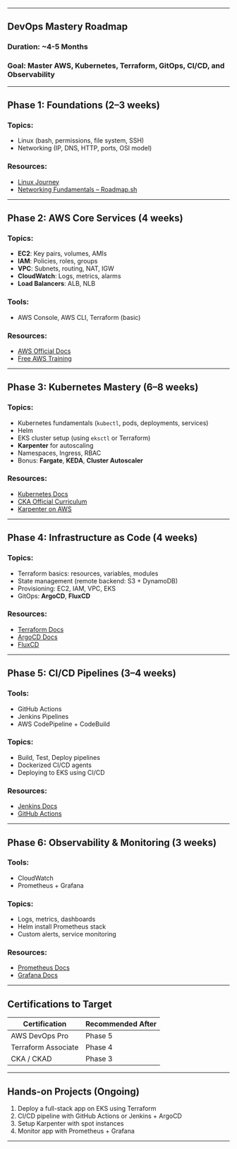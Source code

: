 
---

## **DevOps Mastery Roadmap**

### **Duration**: ~4-5 Months  
### **Goal**: Master AWS, Kubernetes, Terraform, GitOps, CI/CD, and Observability

---

## **Phase 1: Foundations (2–3 weeks)**

### Topics:
- Linux (bash, permissions, file system, SSH)
- Networking (IP, DNS, HTTP, ports, OSI model)

### Resources:
- [Linux Journey](https://linuxjourney.com/)
- [Networking Fundamentals – Roadmap.sh](https://roadmap.sh/devops)

---

## **Phase 2: AWS Core Services (4 weeks)**

### Topics:
- **EC2**: Key pairs, volumes, AMIs
- **IAM**: Policies, roles, groups
- **VPC**: Subnets, routing, NAT, IGW
- **CloudWatch**: Logs, metrics, alarms
- **Load Balancers**: ALB, NLB

### Tools:
- AWS Console, AWS CLI, Terraform (basic)

### Resources:
- [AWS Official Docs](https://docs.aws.amazon.com/)
- [Free AWS Training](https://explore.skillbuilder.aws/)

---

## **Phase 3: Kubernetes Mastery (6–8 weeks)**

### Topics:
- Kubernetes fundamentals (`kubectl`, pods, deployments, services)
- Helm
- EKS cluster setup (using `eksctl` or Terraform)
- **Karpenter** for autoscaling
- Namespaces, Ingress, RBAC
- Bonus: **Fargate**, **KEDA**, **Cluster Autoscaler**

### Resources:
- [Kubernetes Docs](https://kubernetes.io/docs/)
- [CKA Official Curriculum](https://training.linuxfoundation.org/certification/certified-kubernetes-administrator-cka/)
- [Karpenter on AWS](https://karpenter.sh/docs/)

---

## **Phase 4: Infrastructure as Code (4 weeks)**

### Topics:
- Terraform basics: resources, variables, modules
- State management (remote backend: S3 + DynamoDB)
- Provisioning: EC2, IAM, VPC, EKS
- GitOps: **ArgoCD**, **FluxCD**

### Resources:
- [Terraform Docs](https://developer.hashicorp.com/terraform)
- [ArgoCD Docs](https://argo-cd.readthedocs.io/)
- [FluxCD](https://fluxcd.io/)

---

## **Phase 5: CI/CD Pipelines (3–4 weeks)**

### Tools:
- GitHub Actions
- Jenkins Pipelines
- AWS CodePipeline + CodeBuild

### Topics:
- Build, Test, Deploy pipelines
- Dockerized CI/CD agents
- Deploying to EKS using CI/CD

### Resources:
- [Jenkins Docs](https://www.jenkins.io/doc/)
- [GitHub Actions](https://docs.github.com/en/actions)

---

## **Phase 6: Observability & Monitoring (3 weeks)**

### Tools:
- CloudWatch
- Prometheus + Grafana

### Topics:
- Logs, metrics, dashboards
- Helm install Prometheus stack
- Custom alerts, service monitoring

### Resources:
- [Prometheus Docs](https://prometheus.io/docs/)
- [Grafana Docs](https://grafana.com/docs/)

---

## **Certifications to Target**

| Certification | Recommended After |
|---------------|-------------------|
| AWS DevOps Pro | Phase 5 |
| Terraform Associate | Phase 4 |
| CKA / CKAD | Phase 3 |

---

## **Hands-on Projects (Ongoing)**

1. Deploy a full-stack app on EKS using Terraform
2. CI/CD pipeline with GitHub Actions or Jenkins + ArgoCD
3. Setup Karpenter with spot instances
4. Monitor app with Prometheus + Grafana

---

